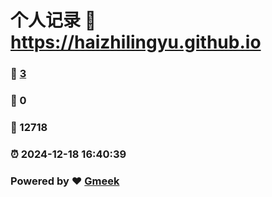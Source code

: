 # 个人记录 :link: https://haizhilingyu.github.io 
### :page_facing_up: [3](https://haizhilingyu.github.io/tag.html) 
### :speech_balloon: 0 
### :hibiscus: 12718 
### :alarm_clock: 2024-12-18 16:40:39 
### Powered by :heart: [Gmeek](https://github.com/Meekdai/Gmeek)
